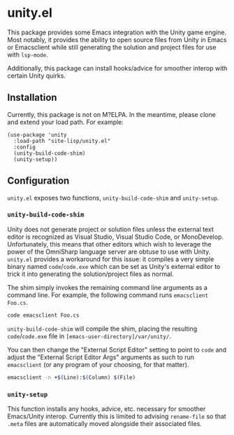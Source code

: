 # unity.el

This package provides some Emacs integration with the Unity game engine. Most
notably, it provides the ability to open source files from Unity in Emacs or
Emacsclient while still generating the solution and project files for use with
`lsp-mode`.

Additionally, this package can install hooks/advice for smoother interop with
certain Unity quirks.

## Installation

Currently, this package is not on M?ELPA. In the meantime, please clone and
extend your load path. For example:

```elisp
(use-package 'unity
  :load-path "site-lisp/unity.el"
  :config
  (unity-build-code-shim)
  (unity-setup))
```

## Configuration

`unity.el` exposes two functions, `unity-build-code-shim` and `unity-setup`.

### `unity-build-code-shim`

Unity does not generate project or solution files unless the external text
editor is recognized as Visual Studio, Visual Studio Code, or MonoDevelop.
Unfortunately, this means that other editors which wish to leverage the power of
the OmniSharp language server are obtuse to use with Unity. `unity.el` provides
a workaround for this issue: it compiles a very simple binary named
`code`/`code.exe` which can be set as Unity's external editor to trick it into
generating the solution/project files as normal.

The shim simply invokes the remaining command line arguments as a command line.
For example, the following command runs `emacsclient Foo.cs`.

```sh
code emacsclient Foo.cs
```

`unity-build-code-shim` will compile the shim, placing the resulting
`code`/`code.exe` file in `[emacs-user-directory]/var/unity/`.

You can then change the "External Script Editor" setting to point to `code` and
adjust the "External Script Editor Args" arguments as such to run `emacsclient`
(or any program of your choosing, for that matter).

```sh
emacsclient -n +$(Line):$(Column) $(File)
```

### `unity-setup`

This function installs any hooks, advice, etc. necessary for smoother
Emacs/Unity interop. Currently this is limited to advising `rename-file` so that
`.meta` files are automatically moved alongside their associated files.
